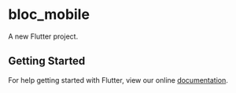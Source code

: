 # bloc_mobile

A new Flutter project.

## Getting Started

For help getting started with Flutter, view our online
[documentation](https://flutter.io/).
